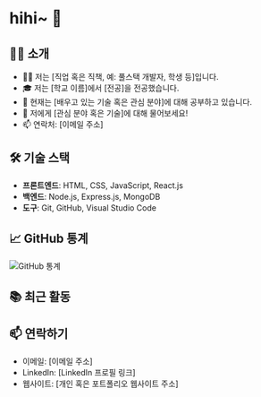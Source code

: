 # hihi~ 👋

## 🙋‍♂️ 소개
- 👨‍💻 저는 [직업 혹은 직책, 예: 풀스택 개발자, 학생 등]입니다.
- 🎓 저는 [학교 이름]에서 [전공]을 전공했습니다.
- 🌱 현재는 [배우고 있는 기술 혹은 관심 분야]에 대해 공부하고 있습니다.
- 💬 저에게 [관심 분야 혹은 기술]에 대해 물어보세요!
- 📫 연락처: [이메일 주소]

## 🛠 기술 스택
- **프론트엔드**: HTML, CSS, JavaScript, React.js
- **백엔드**: Node.js, Express.js, MongoDB
- **도구**: Git, GitHub, Visual Studio Code

## 📈 GitHub 통계
![GitHub 통계](https://github-readme-stats.vercel.app/api?username=jonim&show_icons=true&theme=radical)

## 📚 최근 활동
<!--START_SECTION:activity-->
<!--END_SECTION:activity-->

## 📫 연락하기
- 이메일: [이메일 주소]
- LinkedIn: [LinkedIn 프로필 링크]
- 웹사이트: [개인 혹은 포트폴리오 웹사이트 주소]

